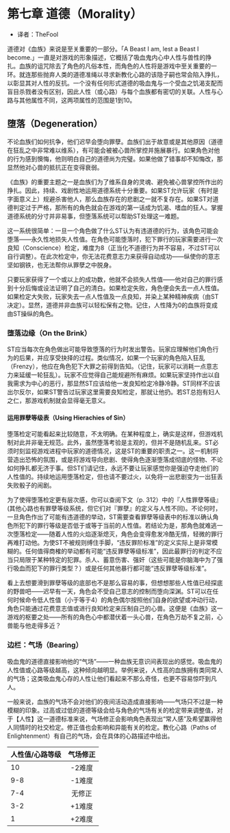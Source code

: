 # 第七章 道德（Morality）

- 译者：TheFool

道德对《血族》来说是至关重要的一部分。「A Beast I am, lest a Beast I become.」一直是对游戏的形象描述，它概括了吸血鬼内心中人性与兽性的挣扎。血族的诅咒除去了角色的凡俗本性，而角色的人性将是游戏中至关重要的一环。就连那些抛弃人类的道德准绳以寻求新教化心路的该隐子嗣也常会陷入挣扎，以彰显其对人性的反抗。一个没有任何形式道德的吸血鬼与一个受血之饥渴支配而盲目杀戮者没有区别，因此人性（或心路）与每个血族都有密切的关联。人性与心路与其他属性不同，这两项属性的范围是1到10。

## 堕落（Degeneration）

不论血族们如何抗争，他们迟早会堕向罪孽。血族们出于故意或是其他原因（道德在狂乱之中非常难以维系），有可能会被被心兽所掌控并施展暴行。如果角色对他的行为感到懊悔，他则明白自己的道德尚为完璧。如果他做了错事却不知悔改，那显然他对心兽的抵抗正在变得衰弱。

《血族》的重要主题之一是血族们为了维系自身的灵魂、避免被心兽掌控所作出的挣扎。因此，持续、戏剧性地运用道德系统十分重要。如果ST允许玩家（有时是字面意义上）规避杀害他人，那么血族存在的悲剧之一就不复存在。如果ST对道德判定过于严格，那所有的角色就会在游戏的第一话成为饥渴、嗜血的狂人。掌握道德系统的分寸并非易事，但堕落系统可以帮助ST处理这一难题。

这一系统很简单：一旦一个角色做了什么ST认为有违道德的行为，该角色可能会堕落——永久性地损失人性值。在角色可能堕落时，犯下罪行的玩家需要进行一次良知（Conscience）检定，难度为8（正当化不道德行为并不容易，不过ST可以自行调整）。在此次检定中，你无法花费意志力来获得自动成功——纵使你的意志坚如钢铁，也无法帮你从罪孽之中脱身。

只要玩家获得了一个或以上的成功数，他就不会损失人性值——他对自己的罪行感到十分后悔或设法证明了自己的清白。如果检定失败，角色便会失去一点人性值。如果检定大失败，玩家失去一点人性值及一点良知，并染上某种精神疾病（由ST决定）。显然，道德并非血族可以轻松保有之物。记住，人性降为0的血族将变成由ST操纵的角色。

### 堕落边缘（On the Brink）

ST应当每次在角色做出可能导致堕落的行为时发出警告。玩家应理解他们角色行为的后果，并应享受抉择的过程。类似情况，如果一个玩家的角色陷入狂乱（Frenzy），他应在角色犯下大罪之前得到告知。（记住，玩家可以消耗一点意志力来延缓一轮狂乱）。玩家不应觉得自己能规避所有麻烦。如果玩家坚持作出以自我需求为中心的恶行，那显然ST应该给他一发良知检定冷静冷静。ST同样不应该出尔反尔，如果ST警告过玩家这里需要良知检定，那就让他扔。若ST总抱有妇人之仁，那游戏机制就会显得毫无意义。

#### 运用罪孽等级表（Using Hierachies of Sin）

堕落检定可能看起来比较随意，不太明确。在某种程度上，确实是这样，但游戏机制对此并非毫无规范。此外，虽然堕落考验是主观的，但并不是随机乱来。ST必须时刻监视游戏进程中玩家的道德情况，这是ST的重要的职责之一。这一机制将营造出恐怖的氛围，或是将游戏导向悲剧、使得角色逐渐堕落成彻底的怪物、不论如何挣扎都无济于事。但ST们请记住，永远不要让玩家感觉你是强迫夺走他们的人性值的。持续地运用堕落检定，但也请不要过火，以免将一出悲剧变为一出狂丢失败骰子的闹剧。

为了使得堕落检定更有层次感，你可以查阅下文（p. 312）中的『人性罪孽等级』(其他心路也有罪孽等级系统，但它们对『罪孽』的定义与人性不同)。不论何时，一旦角色作出了可能有违道德的举动，ST需要查看罪孽等级表中的标准以确认角色所犯下的罪行等级是否低于或等于当前的人性值。若结论为是，那角色就难逃一次堕落检定——随着人性的火焰逐渐熄灭，角色会变得愈发冷酷无情，轻微的罪行再难打动他。为使ST不被规则缚住手脚，“违反罪阶标准”的定义实际上是非常模糊的。任何值得商榷的举动都有可能“违反罪孽等级标准”，因此最罪行的判定不应当只局限于某种特定的犯罪。杀人、蓄意伤害、强奸（这些可能是你脑海中为了强行吸血而犯下的罪行类型？）或是任何其他暴行都可能“违反罪孽等级标准”。

看上去想要滑到罪孽等级的底部也不是那么容易的事，但想想那些人性值已经探底的野兽吧——迟早有一天，角色会不受自己意志的控制而堕向深渊。ST可以在任何时候命令低人性值（小于等于4）的角色偶尔按照他们自身的欲望或冲动行动，角色只能通过花费意志值或进行良知检定来压制自己的心兽。这便是《血族》这一游戏的枢要之处——所有的角色心中都潜伏着一头心兽，在角色万劫不复之前，心兽能与他走得多近？

### 边栏：气场（Bearing）

吸血鬼的道德直接影响他的“气场”——一种血族无意识间表现出的感觉。吸血鬼的人性值或心路等级越高，这种倾向越明显。举例来说，人性高的血族拥有类同常人的气场；这类吸血鬼心存的人性让他们看起来不那么奇怪，也更不容易惊吓到凡人。

一般来说，血族的气场不会对他们的夜间活动造成直接影响——气场只不过是一种模糊的印象。过高或过低的道德等级会给与角色的气场有关的检定带来调整值，对于【人性】这一道德标准来说，气场修正会影响角色表现出“常人感”及希望赢得他人同情时的社交检定。修正值也会影响和异能有关的检定。教化心路（Paths of Enlightenment）有自己的气场，会在具体的心路描述中给出。

| 人性值/心路等级 | 气场修正 |
| -------- | :--: |
| 10       | -2难度 |
| 9-8      | -1难度 |
| 7-4      | 无修正  |
| 3-2      | +1难度 |
| 1        | +2难度 |

